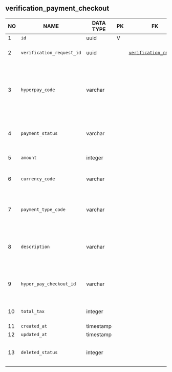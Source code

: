verification_payment_checkout
----------------------------


NO | NAME | DATA TYPE | PK | FK | DESCRIPTION  | COMMENTS          
---|------|-----------|----|----|--------------|----------
1|`id` | uuid | V |  | autogenerated
2|`verification_request_id` | uuid |  | [`verification_request`](verification_request.md) | Verification request that is being paid for.
3|`hyperpay_code` | varchar |  |  | it is the internal HyperPay response code, we map payment statuses on these codes
4|`payment_status` | varchar |  |  | Statuses found: failed, initialized, pending, success.
5|`amount` | integer |  |  | Payment amount
6|`currency_code` | varchar |  |  | 3-letter currency code, e.g. USD
7|`payment_type_code` | varchar |  |  | One of: CARD, DB TODO: what does DB mean? Any other types?
8|`description` | varchar |  |  | Usualy contains a string 'successfully created checkout'
9|`hyper_pay_checkout_id` | varchar |  |  | Hyperpay checkout id - hyperpay is a payment provider
10|`total_tax` | integer |  |  | Tax (VAT) included into amount
11|`created_at` | timestamp |  |  | 
12|`updated_at` | timestamp |  |  | 
13|`deleted_status` | integer |  |  | 0 - active record, 1 - deleted record.
